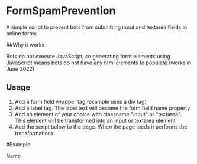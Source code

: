 # FormSpamPrevention

A simple script to prevent bots from submitting input and textarea fields in online forms

##Why it works

Bots do not execute JavaScript, so generating form elements using JavaScript means bots do not have any html elements to populate (works in June 2022)

## Usage

1. Add a form field wrapper tag (example uses a div tag)
2. Add a label tag. The label text will become the form field name property
3. Add an element of your choice with classname "input" or "textarea". This element will be transformed into an input or textarea element
4. Add the script below to the page. When the page loads it performs the transformations

#Example

<div>
 <label>Name</label>
 <span class="input"></span>
</div>

<script>
 document.addEventListener("DOMContentLoaded", function () {
  const fields = document.querySelectorAll(".input, .textarea");
   for (i=0;i<fields.length;i++){
    let label = fields[i].parentNode.getElementsByTagName("label")[0].innerText;
    replaceMe(fields[i], fields[i].className, label);
   }
 });
  function replaceMe(placeholder, elementType, nameProp) {
   const formField = document.createElement(elementType);
   formField.setAttribute("type", elementType);
   formField.setAttribute("name", nameProp);
   placeholder.parentNode.replaceChild(formField, placeholder);
 }
</script>
